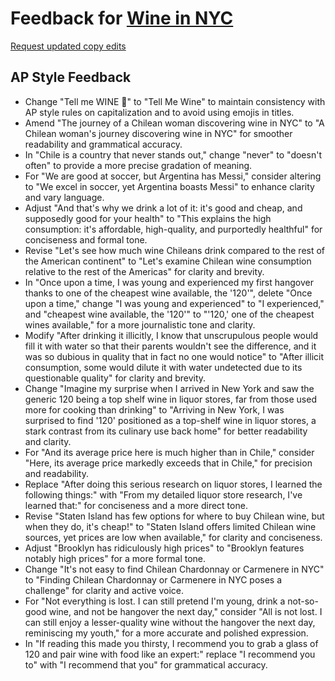 # Feedback for [Wine in NYC](http://Mandiuu.github.io/Wine)

[Request updated copy edits](https://github.com/jsoma/data-studio-projects-2024/issues/new/choose)

## AP Style Feedback

- Change "Tell me WINE 🍷" to "Tell Me Wine" to maintain consistency with AP style rules on capitalization and to avoid using emojis in titles.
- Amend "The journey of a Chilean woman discovering wine in NYC" to "A Chilean woman's journey discovering wine in NYC" for smoother readability and grammatical accuracy.
- In "Chile is a country that never stands out," change "never" to "doesn't often" to provide a more precise gradation of meaning.
- For "We are good at soccer, but Argentina has Messi," consider altering to "We excel in soccer, yet Argentina boasts Messi" to enhance clarity and vary language.
- Adjust "And that's why we drink a lot of it: it's good and cheap, and supposedly good for your health" to "This explains the high consumption: it's affordable, high-quality, and purportedly healthful" for conciseness and formal tone.
- Revise "Let's see how much wine Chileans drink compared to the rest of the American continent" to "Let's examine Chilean wine consumption relative to the rest of the Americas" for clarity and brevity.
- In "Once upon a time, I was young and experienced my first hangover thanks to one of the cheapest wine available, the '120'", delete "Once upon a time," change "I was young and experienced" to "I experienced," and "cheapest wine available, the '120'" to "'120,' one of the cheapest wines available," for a more journalistic tone and clarity.
- Modify "After drinking it illicitly, I know that unscrupulous people would fill it with water so that their parents wouldn't see the difference, and it was so dubious in quality that in fact no one would notice" to "After illicit consumption, some would dilute it with water undetected due to its questionable quality" for clarity and brevity.
- Change "Imagine my surprise when I arrived in New York and saw the generic 120 being a top shelf wine in liquor stores, far from those used more for cooking than drinking" to "Arriving in New York, I was surprised to find '120' positioned as a top-shelf wine in liquor stores, a stark contrast from its culinary use back home" for better readability and clarity.
- For "And its average price here is much higher than in Chile," consider "Here, its average price markedly exceeds that in Chile," for precision and readability.
- Replace "After doing this serious research on liquor stores, I learned the following things:" with "From my detailed liquor store research, I've learned that:" for conciseness and a more direct tone.
- Revise "Staten Island has few options for where to buy Chilean wine, but when they do, it's cheap!" to "Staten Island offers limited Chilean wine sources, yet prices are low when available," for clarity and conciseness.
- Adjust "Brooklyn has ridiculously high prices" to "Brooklyn features notably high prices" for a more formal tone.
- Change "It's not easy to find Chilean Chardonnay or Carmenere in NYC" to "Finding Chilean Chardonnay or Carmenere in NYC poses a challenge" for clarity and active voice.
- For "Not everything is lost. I can still pretend I'm young, drink a not-so-good wine, and not be hangover the next day," consider "All is not lost. I can still enjoy a lesser-quality wine without the hangover the next day, reminiscing my youth," for a more accurate and polished expression.
- In "If reading this made you thirsty, I recommend you to grab a glass of 120 and pair wine with food like an expert:" replace "I recommend you to" with "I recommend that you" for grammatical accuracy.